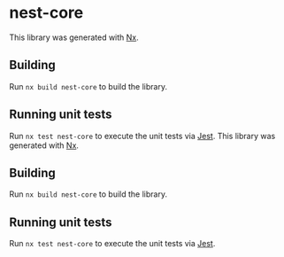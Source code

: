 # nest-core

This library was generated with [Nx](https://nx.dev).

## Building

Run `nx build nest-core` to build the library.

## Running unit tests

Run `nx test nest-core` to execute the unit tests via [Jest](https://jestjs.io).
This library was generated with [Nx](https://nx.dev).

## Building

Run `nx build nest-core` to build the library.

## Running unit tests

Run `nx test nest-core` to execute the unit tests via [Jest](https://jestjs.io).
